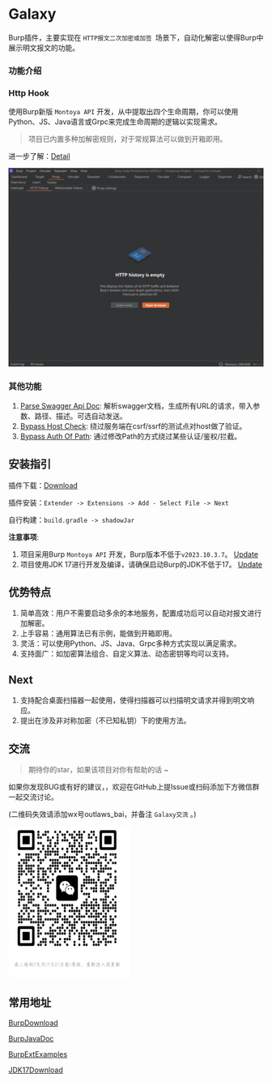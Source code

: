 ﻿# Galaxy

Burp插件，主要实现在 `HTTP报文二次加密或加签 `场景下，自动化解密以使得Burp中展示明文报文的功能。

### 功能介绍

### Http Hook

使用Burp新版  `Montoya API`  开发，从中提取出四个生命周期，你可以使用Python、JS、Java语言或Grpc来完成生命周期的逻辑以实现需求。

> 项目已内置多种加解密规则，对于常规算法可以做到开箱即用。

进一步了解：[Detail](https://github.com/outlaws-bai/Galaxy/blob/main/docs/HttpHook.md)

![hook](https://raw.githubusercontent.com/outlaws-bai/picture/main/hook.gif)

### 其他功能

1. [Parse Swagger Api Doc](https://github.com/outlaws-bai/Galaxy/blob/main/docs/Other.md#Parse-Swagger-Api-Doc):  解析swagger文档，生成所有URL的请求，带入参数、路径、描述。可选自动发送。
2. [Bypass Host Check](https://github.com/outlaws-bai/Galaxy/blob/main/docs/Other.md#Bypass-Host-Check):  绕过服务端在csrf/ssrf的测试点对host做了验证。
3. [Bypass Auth Of Path](https://github.com/outlaws-bai/Galaxy/blob/main/docs/Other.md#Bypass-Auth-Of-Path):  通过修改Path的方式绕过某些认证/鉴权/拦截。

## 安装指引

插件下载：[Download](https://github.com/outlaws-bai/Galaxy/releases)

插件安装：`Extender -> Extensions -> Add - Select File -> Next`

自行构建：`build.gradle -> shadowJar`

**注意事项**:

1. 项目采用Burp `Montoya API` 开发，Burp版本不低于`v2023.10.3.7`。 [Update](https://github.com/outlaws-bai/Galaxy?tab=readme-ov-file#%E5%B8%B8%E7%94%A8%E5%9C%B0%E5%9D%80)
2. 项目使用JDK 17进行开发及编译，请确保启动Burp的JDK不低于17。 [Update](https://github.com/outlaws-bai/Galaxy?tab=readme-ov-file#%E5%B8%B8%E7%94%A8%E5%9C%B0%E5%9D%80)

## 优势特点

1. 简单高效：用户不需要启动多余的本地服务，配置成功后可以自动对报文进行加解密。
2. 上手容易：通用算法已有示例，能做到开箱即用。
3. 灵活：可以使用Python、JS、Java、Grpc多种方式实现以满足需求。
4. 支持面广：如加密算法组合、自定义算法、动态密钥等均可以支持。

## Next

1. 支持配合桌面扫描器一起使用，使得扫描器可以扫描明文请求并得到明文响应。
2. 提出在涉及非对称加密（不已知私钥）下的使用方法。

## 交流

> 期待你的star，如果该项目对你有帮助的话 ~
>

如果你发现BUG或有好的建议，，欢迎在GitHub上提Issue或扫码添加下方微信群一起交流讨论。

(二维码失效请添加wx号outlaws_bai，并备注 `Galaxy交流` 。)

<img src="https://raw.githubusercontent.com/outlaws-bai/picture/main/image-20240714204644975.png" height="300px" width="240px" />

## 常用地址

[BurpDownload](https://portswigger.net/burp/releases#professional)

[BurpJavaDoc](https://portswigger.github.io/burp-extensions-montoya-api/javadoc/burp/api/montoya/MontoyaApi.html)

[BurpExtExamples](https://github.com/PortSwigger/burp-extensions-montoya-api-examples)

[JDK17Download](https://docs.aws.amazon.com/corretto/latest/corretto-17-ug/downloads-list.html)
